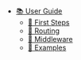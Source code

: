 <!-- docs/_sidebar.md -->
<!-- - [🏃‍♂️ Quick Start Tutorial](quickstart.md) -->
<!-- - Tutorial - User Guide
    - [First Steps]()
    - [Routing Basics]()
    - [Routing Patterns & URL Params]()
    - [Mounting Routers and Sub Routers]()
    - [Middleware]() -->
<!-- docs/advanced_user_guide/_sidebar.md -->
- [📚 User Guide](user_guide/index.md)
    - [👋 First Steps](user_guide/first_steps.md)
    - [🔌 Routing](user_guide/routing.md)
    - [🧬 Middleware](user_guide/middleware.md)
    - [🍳 Examples](https://github.com/go-chi/chi/tree/master/_examples)